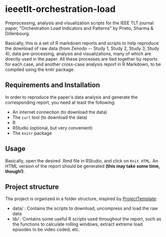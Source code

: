# ieeetlt-orchestration-load
Preprocessing, analysis and visualization scripts for the IEEE TLT journal paper, "Orchestration Load Indicators and Patterns" by Prieto, Sharma &amp; Dillenbourg.

Basically, this is a set of R markdown reports and scripts to help reproduce the download of raw data (from Zenodo -- Study 1, Study 2, Study 3, Study 4), data pre-processing, analysis and visualizations, many of which are directly used in the paper. All these processes are tied together by reports for each case, and another cross-case analysis report in R Markdown, to be compiled using the knitr package.

## Requirements and Installation

In order to reproduce the paper's data analysis and generate the corresponding report, you need at least the following:

* An internet connection (to download the data)
* The ```curl``` tool (to download the data)
* R
* RStudio (optional, but very convenient)
* The ```knitr``` package

## Usage

Basically, open the desired .Rmd file in RStudio, and click on ```Knit HTML```. An HTML version of the report should be generated **(this may take some time, though!)**.

## Project structure

The project is organized in a folder structure, inspired by [ProjectTemplate](http://projecttemplate.net/):

* data/ : Contains the scripts to download, uncompress and load the raw data
* lib/ : Contains some useful R scripts used throughout the report, such as the functions to calculate rolling windows, extract extreme load episodes to be video coded, etc.
